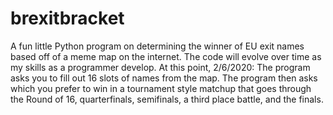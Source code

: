 # brexitbracket
A fun little Python program on determining the winner of EU exit names based off of a meme map on the internet. 
The code will evolve over time as my skills as a programmer develop.
At this point, 2/6/2020:
The program asks you to fill out 16 slots of names from the map.
The program then asks which you prefer to win in a tournament style matchup that goes through the Round of 16, quarterfinals, semifinals, a third place battle, and the finals.

